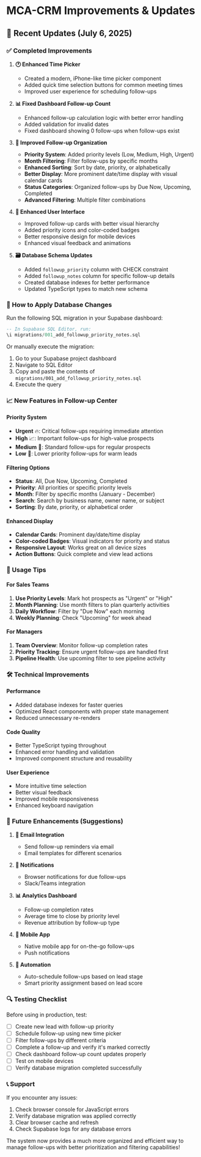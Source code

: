 # MCA-CRM Improvements & Updates

## 🚀 Recent Updates (July 6, 2025)

### ✅ Completed Improvements

1. **🕐 Enhanced Time Picker**
   - Created a modern, iPhone-like time picker component
   - Added quick time selection buttons for common meeting times
   - Improved user experience for scheduling follow-ups

2. **📊 Fixed Dashboard Follow-up Count**
   - Enhanced follow-up calculation logic with better error handling
   - Added validation for invalid dates
   - Fixed dashboard showing 0 follow-ups when follow-ups exist

3. **📅 Improved Follow-up Organization**
   - **Priority System**: Added priority levels (Low, Medium, High, Urgent)
   - **Month Filtering**: Filter follow-ups by specific months
   - **Enhanced Sorting**: Sort by date, priority, or alphabetically
   - **Better Display**: More prominent date/time display with visual calendar cards
   - **Status Categories**: Organized follow-ups by Due Now, Upcoming, Completed
   - **Advanced Filtering**: Multiple filter combinations

4. **🎨 Enhanced User Interface**
   - Improved follow-up cards with better visual hierarchy
   - Added priority icons and color-coded badges
   - Better responsive design for mobile devices
   - Enhanced visual feedback and animations

5. **🗃️ Database Schema Updates**
   - Added `followup_priority` column with CHECK constraint
   - Added `followup_notes` column for specific follow-up details
   - Created database indexes for better performance
   - Updated TypeScript types to match new schema

### 🔧 How to Apply Database Changes

Run the following SQL migration in your Supabase dashboard:

```sql
-- In Supabase SQL Editor, run:
\i migrations/001_add_followup_priority_notes.sql
```

Or manually execute the migration:

1. Go to your Supabase project dashboard
2. Navigate to SQL Editor
3. Copy and paste the contents of `migrations/001_add_followup_priority_notes.sql`
4. Execute the query

### 📈 New Features in Follow-up Center

#### Priority System
- **Urgent** 🔥: Critical follow-ups requiring immediate attention
- **High** 📈: Important follow-ups for high-value prospects
- **Medium** 🎯: Standard follow-ups for regular prospects  
- **Low** 👥: Lower priority follow-ups for warm leads

#### Filtering Options
- **Status**: All, Due Now, Upcoming, Completed
- **Priority**: All priorities or specific priority levels
- **Month**: Filter by specific months (January - December)
- **Search**: Search by business name, owner name, or subject
- **Sorting**: By date, priority, or alphabetical order

#### Enhanced Display
- **Calendar Cards**: Prominent day/date/time display
- **Color-coded Badges**: Visual indicators for priority and status
- **Responsive Layout**: Works great on all device sizes
- **Action Buttons**: Quick complete and view lead actions

### 🎯 Usage Tips

#### For Sales Teams
1. **Use Priority Levels**: Mark hot prospects as "Urgent" or "High"
2. **Month Planning**: Use month filters to plan quarterly activities
3. **Daily Workflow**: Filter by "Due Now" each morning
4. **Weekly Planning**: Check "Upcoming" for week ahead

#### For Managers
1. **Team Overview**: Monitor follow-up completion rates
2. **Priority Tracking**: Ensure urgent follow-ups are handled first
3. **Pipeline Health**: Use upcoming filter to see pipeline activity

### 🛠️ Technical Improvements

#### Performance
- Added database indexes for faster queries
- Optimized React components with proper state management
- Reduced unnecessary re-renders

#### Code Quality
- Better TypeScript typing throughout
- Enhanced error handling and validation
- Improved component structure and reusability

#### User Experience
- More intuitive time selection
- Better visual feedback
- Improved mobile responsiveness
- Enhanced keyboard navigation

### 🚧 Future Enhancements (Suggestions)

1. **📧 Email Integration**
   - Send follow-up reminders via email
   - Email templates for different scenarios

2. **🔔 Notifications**
   - Browser notifications for due follow-ups
   - Slack/Teams integration

3. **📊 Analytics Dashboard**
   - Follow-up completion rates
   - Average time to close by priority level
   - Revenue attribution by follow-up type

4. **📱 Mobile App**
   - Native mobile app for on-the-go follow-ups
   - Push notifications

5. **🤖 Automation**
   - Auto-schedule follow-ups based on lead stage
   - Smart priority assignment based on lead score

### 🔍 Testing Checklist

Before using in production, test:

- [ ] Create new lead with follow-up priority
- [ ] Schedule follow-up using new time picker
- [ ] Filter follow-ups by different criteria
- [ ] Complete a follow-up and verify it's marked correctly
- [ ] Check dashboard follow-up count updates properly
- [ ] Test on mobile devices
- [ ] Verify database migration completed successfully

### 📞 Support

If you encounter any issues:

1. Check browser console for JavaScript errors
2. Verify database migration was applied correctly
3. Clear browser cache and refresh
4. Check Supabase logs for any database errors

The system now provides a much more organized and efficient way to manage follow-ups with better prioritization and filtering capabilities!

